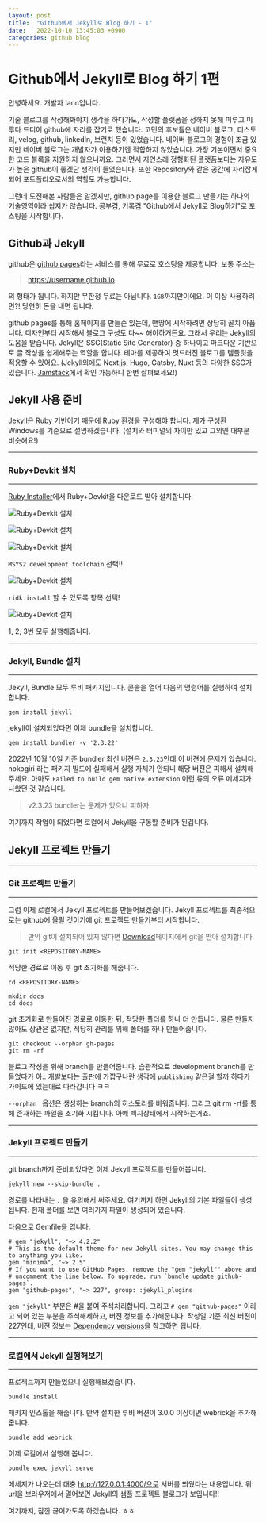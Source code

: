 ```yaml
---
layout: post
title:  "Github에서 Jekyll로 Blog 하기 - 1"
date:   2022-10-10 13:45:03 +0900
categories: github blog
---
```


Github에서 Jekyll로 Blog 하기 1편
=

안녕하세요. 개발자 Iann입니다.

기술 블로그를 작성해봐야지 생각을 하다가도, 작성할 플랫폼을 정하지 못해 미루고 미루다 드디어 github에 자리를 잡기로 했습니다. 고민의 후보들은 네이버 블로그, 티스토리, velog, github, linkedIn, 브런치 등이 있었습니다. 네이버 블로그의 경험이 조금 있지만 네이버 블로그는 개발자가 이용하기엔 적합하지 않았습니다. 가장 기본이면서 중요한 코드 블록을 지원하지 않으니까요. 그러면서 자연스레 정형화된 플랫폼보다는 자유도가 높은 github이 좋겠단 생각이 들었습니다. 또한 Repository와 같은 공간에 자리잡게 되어 포트폴리오로서의 역할도 가능합니다.

그런데 도전해본 사람들은 알겠지만, github page를 이용한 블로그 만들기는 하나의 기술영역이라 쉽지가 않습니다. 공부겸, 기록겸 "Github에서 Jekyll로 Blog하기"로 포스팅을 시작합니다.

Github과 Jekyll
-
github은 [github pages][github-pages]라는 서비스를 통해 무료로 호스팅을 제공합니다. 보통 주소는

>https://username.github.io

의 형태가 됩니다. 하지만 무한정 무료는 아닙니다. `1GB`까지만이에요. 이 이상 사용하려면?! 당연히 돈을 내면 됩니다.

github pages를 통해 홈페이지를 만들순 있는데, 맨땅에 시작하려면 상당히 골치 아픕니다. 디자인부터 시작해서 블로그 구성도 다~~ 해야하거든요. 그래서 우리는 Jekyll의 도움을 받습니다. Jekyll은 SSG(Static Site Generator) 중 하나이고 마크다운 기반으로 글 작성을 쉽게해주는 역할을 합니다. 테마를 제공하여 멋드러진 블로그를 템플릿을 적용할 수 있어요. (Jekyll외에도 Next.js, Hugo, Gatsby, Nuxt 등의 다양한 SSG가 있습니다. [Jamstack][jamstack]에서 확인 가능하니 한번 살펴보세요!)


Jekyll 사용 준비
-
Jekyll은 Ruby 기반이기 때문에 Ruby 환경을 구성해야 합니다. 제가 구성환 Windows를 기준으로 설명하겠습니다. (설치와 터미널의 차이만 있고 그외엔 대부분 비슷해요!)

---
### Ruby+Devkit 설치
---
[Ruby Installer][ruby-installer]에서 Ruby+Devkit을 다운로드 받아 설치합니다.

![Ruby+Devkit 설치](/assets/images/2022/10/ruby_installer_1.png)

![Ruby+Devkit 설치](/assets/images/2022/10/ruby_installer_2.png)

![Ruby+Devkit 설치](/assets/images/2022/10/ruby_installer_3.png)

`MSYS2 development toolchain` 선택!!

![Ruby+Devkit 설치](/assets/images/2022/10/ruby_installer_4.png)

`ridk install` 할 수 있도록 항목 선택!

![Ruby+Devkit 설치](/assets/images/2022/10/ruby_installer_5.png)

1, 2, 3번 모두 실행해줍니다.

---
### Jekyll, Bundle 설치
---
Jekyll, Bundle 모두 루비 패키지입니다. 콘솔을 열어 다음의 명령어를 실행하여 설치합니다.

```
gem install jekyll
```

jekyll이 설치되었다면 이제 bundle을 설치합니다.

```
gem install bundler -v '2.3.22'
```

2022년 10월 10일 기준 bundler 최신 버젼은 `2.3.23`인데 이 버젼에 문제가 있습니다. nokogiri 라는 패키지 빌드에 실패해서 실행 자체가 안되니 해당 버젼은 피해서 설치해주세요. 아마도 `Failed to build gem native extension` 이런 류의 오류 메세지가 나왔던 것 같습니다.

> v2.3.23 bundler는 문제가 있으니 피하자.

여기까지 작업이 되었다면 로컬에서 Jekyll을 구동할 준비가 된겁니다.


Jekyll 프로젝트 만들기
-

---
### Git 프로젝트 만들기
---
그럼 이제 로컬에서 Jekyll 프로젝트를 만들어보겠습니다. Jekyll 프로젝트를 최종적으로는 github에 올릴 것이기에 git 프로젝트 만들기부터 시작합니다.

>만약 git이 설치되어 있지 않다면 [Download][git-download]페이지에서 git을 받아 설치합니다.

```
git init <REPOSITORY-NAME>
```
적당한 경로로 이동 후 git 초기화를 해줍니다.

```
cd <REPOSITORY-NAME>

mkdir docs
cd docs
```

git 초기화로 만들어진 경로로 이동한 뒤, 적당한 폴더를 하나 더 만듭니다. 물론 만들지 않아도 상관은 없지만, 적당히 관리를 위해 폴더를 하나 만들어줍니다.

```
git checkout --orphan gh-pages
git rm -rf
```
블로그 작성을 위해 branch를 만들어줍니다. 습관적으로 development branch를 만들었다가 아.. 개발보다는 출판에 가깝구나란 생각에 `publishing` 같은걸 할까 하다가 가이드에 있는대로 따라갑니다 ㅋㅋ

`--orphan ` 옵션은 생성하는 branch의 히스토리를 비워줍니다. 그리고 git rm -rf를 통해 존재하는 파일을 초기화 시킵니다. 아예 백지상태에서 시작하는거죠.

---
### Jekyll 프로젝트 만들기
---
git branch까지 준비되었다면 이제 Jekyll 프로젝트를 만들어봅니다.

```
jekyll new --skip-bundle .
```

경로를 나타내는 `.` 을 유의해서 써주세요. 여기까지 하면 Jekyll의 기본 파일들이 생성됩니다. 현재 폴더를 보면 여러가지 파일이 생성되어 있습니다. 

다음으로 Gemfile을 엽니다.

```
# gem "jekyll", "~> 4.2.2"
# This is the default theme for new Jekyll sites. You may change this to anything you like.
gem "minima", "~> 2.5"
# If you want to use GitHub Pages, remove the "gem "jekyll"" above and
# uncomment the line below. To upgrade, run `bundle update github-pages`.
gem "github-pages", "~> 227", group: :jekyll_plugins
```

`gem "jekyll"` 부분은 #을 붙여 주석처리합니다. 그리고 `# gem "github-pages"` 이라고 되어 있는 부분을 주석해제하고, 버전 정보를 추가해줍니다. 작성일 기준 최신 버젼이 227인데, 버젼 정보는 [Dependency versions][github-pages-dependencies version]을 참고하면 됩니다.

---
### 로컬에서 Jekyll 실행해보기
---
프로젝트까지 만들었으니 실행해보겠습니다.

```
bundle install
```

패키지 인스톨을 해줍니다. 만약 설치한 루비 버젼이 3.0.0 이상이면 webrick을 추가해줍니다.

```
bundle add webrick
```

이제 로컬에서 실행해 봅니다.


```
bundle exec jekyll serve
```

메세지가 나오는데 대충 http://127.0.0.1:4000/으로 서버를 띄웠다는 내용입니다. 위 url을 브라우저에서 열어보면 Jekyll의 샘플 프로젝트 블로그가 보입니다!!

여기까지, 잠깐 끊어가도록 하겠습니다. ㅎㅎ


[github-pages]: https://pages.github.com/{:target="_blank"}
[jamstack]: https://jamstack.org/generators/{:target="_blank"}
[ruby-installer]: https://rubyinstaller.org/{:target="_blank"}
[git-download]: https://git-scm.com/downloads{:target="_blank"}
[github-pages-dependencies version]: https://pages.github.com/versions/{:target="_blank"}